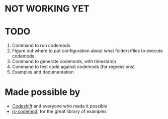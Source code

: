 # NOT WORKING YET

# TODO

1) Command to run codemods
2) Figure out where to put configuration about what folders/files to execute codemods
3) Command to generate codemods, with timestamp
4) Command to test code against codemods (for regressions)
5) Examples and documentation

# Made possible by
* [Codeshift](https://github.com/facebook/jscodeshift) and everyone who made it possible
* [js-codemod](https://github.com/cpojer/js-codemod), for the great library of examples
